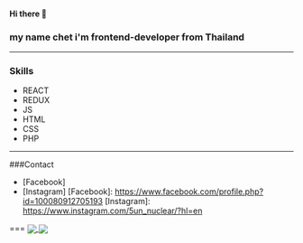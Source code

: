 #### Hi there 👋
### my name chet i'm frontend-developer from Thailand

---
### Skills 
*  REACT 
*  REDUX 
*  JS 
*  HTML 
*  CSS 
*  PHP 
---
###Contact
* [Facebook]
* [Instagram]
[Facebook]: https://www.facebook.com/profile.php?id=100080912705193
[Instagram]: https://www.instagram.com/5un_nuclear/?hl=en

===
<a href="https://github.com/anuraghazra/github-readme-stats">
  <img align="center" src="https://github-readme-stats.vercel.app/api?username=CHETcica&theme=radical" />
</a>
<a href="https://github.com/anuraghazra/convoychat">
  <img align="center" src="https://github-readme-stats.vercel.app/api/top-langs/?username=CHETcica&layout=compact&theme=radical" />
</a>
